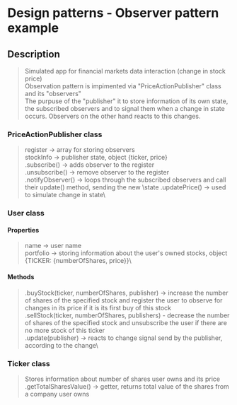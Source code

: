 # Design patterns - Observer pattern example

## Description

> Simulated app for financial markets data interaction (change in stock price)\
> Observation pattern is impimented via "PriceActionPublisher" class and its "observers"\
> The purpuse of the "publisher" it to store information of its own state, the subscribed observers and to signal them when a change in state occurs. Observers on the other hand reacts to this changes.

### PriceActionPublisher class

> register -> array for storing observers\
> stockInfo -> publisher state, object {ticker, price}\
> .subscribe() -> adds observer to the register\
> .unsubscribe() -> remove observer to the register\
> .notifyObserver() -> loops through the subscribed observers and call their update() method, sending the new \state
> .updatePrice() -> used to simulate change in state\

### User class

#### Properties

> name -> user name\
> portfolio -> storing information about the user's owned stocks, object {TICKER: {numberOfShares, price}}\

#### Methods

> .buyStock(ticker, numberOfShares, publisher) -> increase the number of shares of the specified stock and register the user to observe for changes in its price if it is its first buy of this stock\
> .sellStock(ticker, numberOfShares, publishers) - decrease the number of shares of the specified stock and unsubscribe the user if there are no more stock of this ticker\
> .update(publisher) -> reacts to change signal send by the publisher, according to the change\

### Ticker class

> Stores information about number of shares user owns and its price
> .getTotalSharesValue() -> getter, returns total value of the shares from a company user owns
